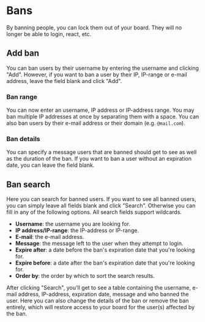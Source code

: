 # Bans
By banning people, you can lock them out of your board. They will no longer be able to login, react, etc.

## Add ban
You can ban users by their username by entering the username and clicking "Add". However, if you want to ban a user by their IP, IP-range or e-mail address, leave the field blank and click "Add".

### Ban range
You can now enter an username, IP address or IP-address range. You may ban multiple IP addresses at once by separating them with a space. You can also ban users by their e-mail address or their domain (e.g. `@mail.com`).

### Ban details
You can specify a message users that are banned should get to see as well as the duration of the ban. If you want to ban a user without an expiration date, you can leave the field blank.

## Ban search
Here you can search for banned users. If you want to see all banned users, you can simply leave all fields blank and click "Search". Otherwise you can fill in any of the following options. All search fields support wildcards.

* __Username__: the username you are looking for.
* __IP address/IP-range__: the IP-address or IP-range.
* __E-mail__: the e-mail address.
* __Message__: the message left to the user when they attempt to login.
* __Expire after__: a date before the ban's expiration date that you're looking for.
* __Expire before__: a date after the ban's expiration date that you're looking for.
* __Order by__: the order by which to sort the search results.

After clicking "Search", you'll get to see a table containing the username, e-mail address, IP-address, expiration date, message and who banned the user. Here you can also change the details of the ban or remove the ban entirely, which will restore access to your board for the user(s) affected by the ban.